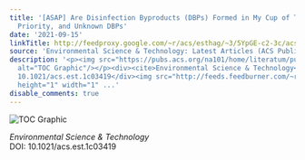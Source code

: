 ```yaml
---
title: '[ASAP] Are Disinfection Byproducts (DBPs) Formed in My Cup of Tea? Regulated,
  Priority, and Unknown DBPs'
date: '2021-09-15'
linkTitle: http://feedproxy.google.com/~r/acs/esthag/~3/5YpGE-c2-3c/acs.est.1c03419
source: 'Environmental Science & Technology: Latest Articles (ACS Publications)'
description: '<p><img src="https://pubs.acs.org/na101/home/literatum/publisher/achs/journals/content/esthag/0/esthag.ahead-of-print/acs.est.1c03419/20210908/images/medium/es1c03419_0006.gif"
  alt="TOC Graphic"/></p><div><cite>Environmental Science & Technology</cite></div><div>DOI:
  10.1021/acs.est.1c03419</div><img src="http://feeds.feedburner.com/~r/acs/esthag/~4/5YpGE-c2-3c"
  height="1" width="1" ...'
disable_comments: true
---
```

<p><img src="https://pubs.acs.org/na101/home/literatum/publisher/achs/journals/content/esthag/0/esthag.ahead-of-print/acs.est.1c03419/20210908/images/medium/es1c03419_0006.gif" alt="TOC Graphic"/></p><div><cite>Environmental Science & Technology</cite></div><div>DOI: 10.1021/acs.est.1c03419</div><img src="http://feeds.feedburner.com/~r/acs/esthag/~4/5YpGE-c2-3c" height="1" width="1" ...